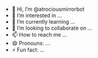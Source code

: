 - 👋 Hi, I’m @atrociousmirrorbot
- 👀 I’m interested in ...
- 🌱 I’m currently learning ...
- 💞️ I’m looking to collaborate on ...
- 📫 How to reach me ...
- 😄 Pronouns: ...
- ⚡ Fun fact: ...

<!---
atrociousmirrorbot/atrociousmirrorbot is a ✨ special ✨ repository because its `README.md` (this file) appears on your GitHub profile.
You can click the Preview link to take a look at your changes.
--->
